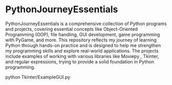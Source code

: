 # PythonJourneyEssentials

PythonJourneyEssentials is a comprehensive collection of Python programs and projects, covering essential concepts like Object-Oriented Programming (OOP), file handling, GUI development, game programming with PyGame, and more. This repository reflects my journey of learning Python through hands-on practice and is designed to help me strengthen my programming skills and explore real-world applications. The projects include examples of working with various libraries like Moviepy , Tkinter, and regular expressions, trying to provide a solid foundation in Python programming.

python Tkinter/ExampleGUI.py
